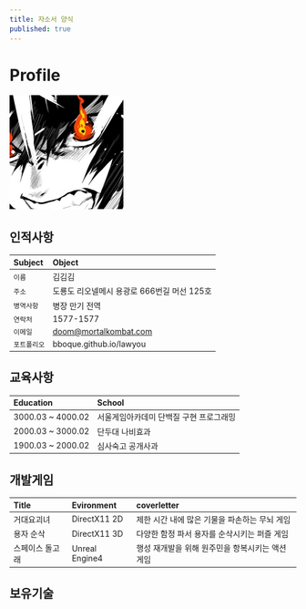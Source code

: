 ```yaml
---
title: 자소서 양식
published: true
---
```


# Profile
![Profile](Images/K-2.jpg)
## 인적사항
|   Subject  | Object|
|:-----------|:------|
|`이름`       |김김김|
|`주소`|도룡도 리오넬메시 용광로 666번길 머선 125호|
|`병역사항`| 병장 만기 전역|
| `연락처`| 1577-1577|
|`이메일`| doom@mortalkombat.com|
|`포트폴리오`| bboque.github.io/lawyou|

## 교육사항
|Education|School|
|:--|:--|
|3000.03 ~ 4000.02|서울게임아카데미 단백질 구현 프로그래밍|
|2000.03 ~ 3000.02|단두대 나비효과| 
|1900.03 ~ 2000.02|심사숙고 공개사과|

## 개발게임
|Title|Evironment|coverletter|
|:--|:--|:--|
|거대요괴녀|DirectX11 2D|제한 시간 내에 많은 기물을 파손하는 무뇌 게임|
|용자 순삭| DirectX11 3D|다양한 함정 파서 용자를 순삭시키는 퍼즐 게임|
|스페이스 돌고래|Unreal Engine4|행성 재개발을 위해 원주민을 항복시키는 액션 게임|

## 보유기술